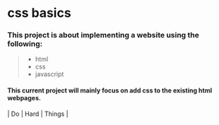 # css basics
### This project is about implementing a website using the following:
> - html
> - css
> - javascript

#### This current project will mainly focus on add css to the existing html webpages. 

| Do | Hard | Things |
